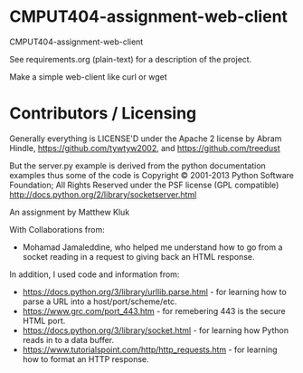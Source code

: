 CMPUT404-assignment-web-client
==============================

CMPUT404-assignment-web-client

See requirements.org (plain-text) for a description of the project.

Make a simple web-client like curl or wget

Contributors / Licensing
========================

Generally everything is LICENSE'D under the Apache 2 license by Abram Hindle, 
https://github.com/tywtyw2002, and https://github.com/treedust

But the server.py example is derived from the python documentation
examples thus some of the code is Copyright © 2001-2013 Python
Software Foundation; All Rights Reserved under the PSF license (GPL
compatible) http://docs.python.org/2/library/socketserver.html

An assignment by Matthew Kluk

With Collaborations from: 

* Mohamad Jamaleddine, who helped me understand how to go from a
 socket reading in a request to giving back an HTML response.

In addition, I used code and information from:

* https://docs.python.org/3/library/urllib.parse.html - for learning how to parse a URL into a host/port/scheme/etc.
* https://www.grc.com/port_443.htm - for remebering 443 is the secure HTML port.
* https://docs.python.org/3/library/socket.html - for learning how Python reads in to a data buffer. 
* https://www.tutorialspoint.com/http/http_requests.htm - for learning how to format an HTTP response.